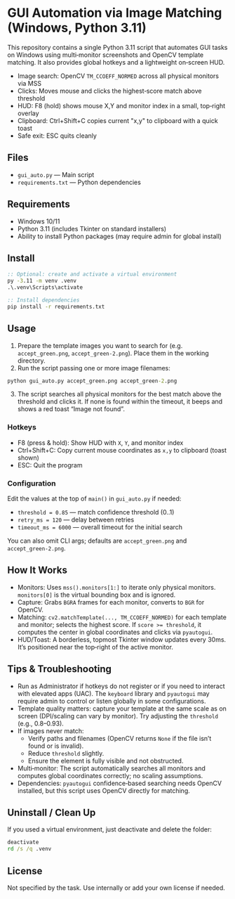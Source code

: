 # GUI Automation via Image Matching (Windows, Python 3.11)

This repository contains a single Python 3.11 script that automates GUI tasks on Windows using multi‑monitor screenshots and OpenCV template matching. It also provides global hotkeys and a lightweight on‑screen HUD.

- Image search: OpenCV `TM_CCOEFF_NORMED` across all physical monitors via MSS
- Clicks: Moves mouse and clicks the highest‑score match above threshold
- HUD: F8 (hold) shows mouse X,Y and monitor index in a small, top‑right overlay
- Clipboard: Ctrl+Shift+C copies current "x,y" to clipboard with a quick toast
- Safe exit: ESC quits cleanly

## Files
- `gui_auto.py` — Main script
- `requirements.txt` — Python dependencies

## Requirements
- Windows 10/11
- Python 3.11 (includes Tkinter on standard installers)
- Ability to install Python packages (may require admin for global install)

## Install
```bat
:: Optional: create and activate a virtual environment
py -3.11 -m venv .venv
.\.venv\Scripts\activate

:: Install dependencies
pip install -r requirements.txt
```

## Usage
1. Prepare the template images you want to search for (e.g. `accept_green.png`, `accept_green-2.png`). Place them in the working directory.
2. Run the script passing one or more image filenames:
```bat
python gui_auto.py accept_green.png accept_green-2.png
```
3. The script searches all physical monitors for the best match above the threshold and clicks it. If none is found within the timeout, it beeps and shows a red toast “Image not found”.

### Hotkeys
- F8 (press & hold): Show HUD with `X`, `Y`, and monitor index
- Ctrl+Shift+C: Copy current mouse coordinates as `x,y` to clipboard (toast shown)
- ESC: Quit the program

### Configuration
Edit the values at the top of `main()` in `gui_auto.py` if needed:
- `threshold = 0.85` — match confidence threshold (0..1)
- `retry_ms = 120` — delay between retries
- `timeout_ms = 6000` — overall timeout for the initial search

You can also omit CLI args; defaults are `accept_green.png` and `accept_green-2.png`.

## How It Works
- Monitors: Uses `mss().monitors[1:]` to iterate only physical monitors. `monitors[0]` is the virtual bounding box and is ignored.
- Capture: Grabs `BGRA` frames for each monitor, converts to `BGR` for OpenCV.
- Matching: `cv2.matchTemplate(..., TM_CCOEFF_NORMED)` for each template and monitor; selects the highest score. If `score >= threshold`, it computes the center in global coordinates and clicks via `pyautogui`.
- HUD/Toast: A borderless, topmost Tkinter window updates every 30ms. It’s positioned near the top‑right of the active monitor.

## Tips & Troubleshooting
- Run as Administrator if hotkeys do not register or if you need to interact with elevated apps (UAC). The `keyboard` library and `pyautogui` may require admin to control or listen globally in some configurations.
- Template quality matters: capture your template at the same scale as on screen (DPI/scaling can vary by monitor). Try adjusting the `threshold` (e.g., 0.8–0.93).
- If images never match:
  - Verify paths and filenames (OpenCV returns `None` if the file isn’t found or is invalid).
  - Reduce `threshold` slightly.
  - Ensure the element is fully visible and not obstructed.
- Multi‑monitor: The script automatically searches all monitors and computes global coordinates correctly; no scaling assumptions.
- Dependencies: `pyautogui` confidence‑based searching needs OpenCV installed, but this script uses OpenCV directly for matching.

## Uninstall / Clean Up
If you used a virtual environment, just deactivate and delete the folder:
```bat
deactivate
rd /s /q .venv
```

## License
Not specified by the task. Use internally or add your own license if needed.

